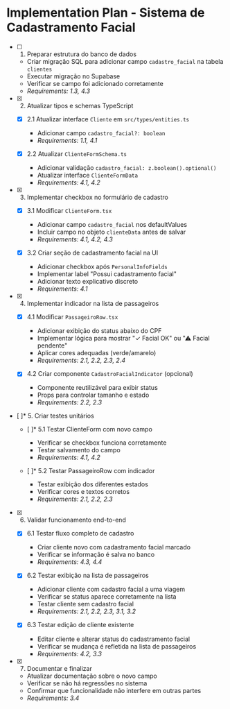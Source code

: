 # Implementation Plan - Sistema de Cadastramento Facial

- [ ] 1. Preparar estrutura do banco de dados
  - Criar migração SQL para adicionar campo `cadastro_facial` na tabela `clientes`
  - Executar migração no Supabase
  - Verificar se campo foi adicionado corretamente
  - _Requirements: 1.3, 4.3_

- [x] 2. Atualizar tipos e schemas TypeScript
  - [x] 2.1 Atualizar interface `Cliente` em `src/types/entities.ts`
    - Adicionar campo `cadastro_facial?: boolean`
    - _Requirements: 1.1, 4.1_
  
  - [x] 2.2 Atualizar `ClienteFormSchema.ts`
    - Adicionar validação `cadastro_facial: z.boolean().optional()`
    - Atualizar interface `ClienteFormData`
    - _Requirements: 4.1, 4.2_

- [x] 3. Implementar checkbox no formulário de cadastro
  - [x] 3.1 Modificar `ClienteForm.tsx`
    - Adicionar campo `cadastro_facial` nos defaultValues
    - Incluir campo no objeto `clienteData` antes de salvar
    - _Requirements: 4.1, 4.2, 4.3_
  
  - [x] 3.2 Criar seção de cadastramento facial na UI
    - Adicionar checkbox após `PersonalInfoFields`
    - Implementar label "Possui cadastramento facial"
    - Adicionar texto explicativo discreto
    - _Requirements: 4.1_

- [x] 4. Implementar indicador na lista de passageiros
  - [x] 4.1 Modificar `PassageiroRow.tsx`
    - Adicionar exibição do status abaixo do CPF
    - Implementar lógica para mostrar "✓ Facial OK" ou "⚠ Facial pendente"
    - Aplicar cores adequadas (verde/amarelo)
    - _Requirements: 2.1, 2.2, 2.3, 2.4_
  
  - [x] 4.2 Criar componente `CadastroFacialIndicator` (opcional)
    - Componente reutilizável para exibir status
    - Props para controlar tamanho e estado
    - _Requirements: 2.2, 2.3_

- [ ]* 5. Criar testes unitários
  - [ ]* 5.1 Testar ClienteForm com novo campo
    - Verificar se checkbox funciona corretamente
    - Testar salvamento do campo
    - _Requirements: 4.1, 4.2_
  
  - [ ]* 5.2 Testar PassageiroRow com indicador
    - Testar exibição dos diferentes estados
    - Verificar cores e textos corretos
    - _Requirements: 2.1, 2.2, 2.3_

- [x] 6. Validar funcionamento end-to-end
  - [x] 6.1 Testar fluxo completo de cadastro
    - Criar cliente novo com cadastramento facial marcado
    - Verificar se informação é salva no banco
    - _Requirements: 4.3, 4.4_
  
  - [x] 6.2 Testar exibição na lista de passageiros
    - Adicionar cliente com cadastro facial a uma viagem
    - Verificar se status aparece corretamente na lista
    - Testar cliente sem cadastro facial
    - _Requirements: 2.1, 2.2, 2.3, 3.1, 3.2_
  
  - [x] 6.3 Testar edição de cliente existente
    - Editar cliente e alterar status do cadastramento facial
    - Verificar se mudança é refletida na lista de passageiros
    - _Requirements: 4.2, 3.3_

- [x] 7. Documentar e finalizar
  - Atualizar documentação sobre o novo campo
  - Verificar se não há regressões no sistema
  - Confirmar que funcionalidade não interfere em outras partes
  - _Requirements: 3.4_